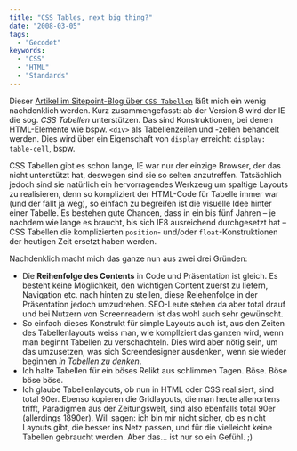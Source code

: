 ```yaml
---
title: "CSS Tables, next big thing?"
date: "2008-03-05"
tags:
  - "Gecodet"
keywords:
  - "CSS"
  - "HTML"
  - "Standards"
---
```


Dieser [Artikel im Sitepoint-Blog über `CSS Tabellen`](http://www.sitepoint.com/blogs/2008/02/28/table-based-layout-is-the-next-big-thing/) läßt mich ein wenig nachdenklich werden. Kurz zusammengefasst: ab der Version 8 wird der IE die sog. _CSS Tabellen_ unterstützen. Das sind Konstruktionen, bei denen HTML-Elemente wie bspw. `<div>` als Tabellenzeilen und -zellen behandelt werden. Dies wird über ein Eigenschaft von `display` erreicht: `display: table-cell`, bspw.

CSS Tabellen gibt es schon lange, IE war nur der einzige Browser, der das nicht unterstützt hat, deswegen sind sie so selten anzutreffen. Tatsächlich jedoch sind sie natürlich ein hervorragendes Werkzeug um spaltige Layouts zu realisieren, denn so kompliziert der HTML-Code für Tabelle immer war (und der fällt ja weg), so einfach zu begreifen ist die visuelle Idee hinter einer Tabelle. Es bestehen gute Chancen, dass in ein bis fünf Jahren – je nachdem wie lange es braucht, bis sich IE8 ausreichend durchgesetzt hat – CSS Tabellen die komplizierten `position`\- und/oder `float`\-Konstruktionen der heutigen Zeit ersetzt haben werden.

Nachdenklich macht mich das ganze nun aus zwei drei Gründen:

- Die **Reihenfolge des Contents** in Code und Präsentation ist gleich. Es besteht keine Möglichkeit, den wichtigen Content zuerst zu liefern, Navigation etc. nach hinten zu stellen, diese Reiehenfolge in der Präsentation jedoch umzudrehen. SEO-Leute stehen da aber total drauf und bei Nutzern von Screenreadern ist das wohl auch sehr gewünscht.
- So einfach dieses Konstrukt für simple Layouts auch ist, aus den Zeiten des Tabellenlayouts weiss man, wie kompllziert das ganzen wird, wenn man beginnt Tabellen zu verschachteln. Dies wird aber nötig sein, um das umzusetzen, was sich Screendesigner ausdenken, wenn sie wieder beginnen _in Tabellen zu denken_.
- Ich halte Tabellen für ein böses Relikt aus schlimmen Tagen. Böse. Böse böse böse.
- Ich glaube Tabellenlayouts, ob nun in HTML oder CSS realisiert, sind total 90er. Ebenso kopieren die Gridlayouts, die man heute allenortens trifft, Paradigmen aus der Zeitungswelt, sind also ebenfalls total 90er (allerdings 1890er). Will sagen: ich bin mir nicht sicher, ob es nicht Layouts gibt, die besser ins Netz passen, und für die vielleicht keine Tabellen gebraucht werden. Aber das… ist nur so ein Gefühl. ;)
